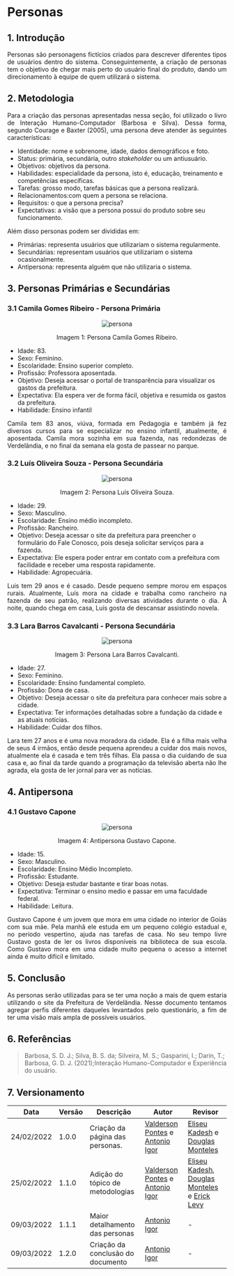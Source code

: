 # Personas

## 1. Introdução
<p align="justify">
Personas são personagens fictícios criados para descrever diferentes tipos de usuários dentro do sistema. Conseguintemente, a criação de personas tem o objetivo de chegar mais perto do usuário final do produto, dando um direcionamento à equipe de quem utilizará o sistema.
</p>

## 2. Metodologia


<p align="justify">
Para a criação das personas apresentadas nessa seção, foi utilizado o livro de Interação Humano-Computador (Barbosa e Silva). Dessa forma, segundo Courage e Baxter (2005), uma persona deve atender às seguintes características:
</p>

- Identidade: nome e sobrenome, idade, dados demográficos e foto.
- Status: primária, secundária, outro <i>stakeholder</i> ou um antiusuário.
- Objetivos: objetivos da persona.
- Habilidades: especialidade da persona, isto é, educação, treinamento e competências específicas.
- Tarefas: grosso modo, tarefas básicas que a persona realizará.
- Relacionamentos:com quem a persona se relaciona.
- Requisitos: o que a persona precisa?
- Expectativas: a visão que a persona possui do produto sobre seu funcionamento.

Além disso personas podem ser divididas em:

- Primárias: representa usuários que utilizariam o sistema regularmente.
- Secundárias: representam usuários que utilizariam o sistema ocasionalmente.
- Antipersona: representa alguém que não utilizaria o sistema.
  
## 3. Personas Primárias e Secundárias
### 3.1 Camila Gomes Ribeiro - Persona Primária

<center>

![persona](../../../assets/personas/personaCamila.png)
  
<figcaption>Imagem 1: Persona Camila Gomes Ribeiro.</figcaption>

</center>

- Idade: 83.
- Sexo: Feminino.
- Escolaridade: Ensino superior completo.
- Profissão: Professora aposentada.
- Objetivo: Deseja acessar o portal de transparência para visualizar os gastos da prefeitura.
- Expectativa: Ela espera ver de forma fácil, objetiva e resumida os gastos da prefeitura.
- Habilidade: Ensino infantil
<p align="justify">
Camila tem 83 anos, viúva, formada em Pedagogia e também já fez diversos cursos para se especializar no ensino infantil, atualmente, é aposentada. Camila mora sozinha em sua fazenda, nas redondezas de Verdelândia, e no final da semana ela gosta de passear no parque.
</p>
  
### 3.2 Luís Oliveira Souza - Persona Secundária

<center>

![persona](../../../assets/personas/personaLuis.png)

<figcaption>Imagem 2: Persona Luís Oliveira Souza.</figcaption>

</center>

- Idade: 29.
- Sexo: Masculino.
- Escolaridade: Ensino médio incompleto.
- Profissão: Rancheiro.
- Objetivo: Deseja acessar o site da prefeitura para preencher o formulário do Fale Conosco, pois deseja solicitar serviços para a fazenda. 
- Expectativa: Ele espera poder entrar em contato com a prefeitura com facilidade e receber uma resposta rapidamente.
- Habilidade: Agropecuária.

<p align="justify">
Luis tem 29 anos e é casado. Desde pequeno sempre morou em espaços rurais. Atualmente, Luís mora na cidade e trabalha como rancheiro na fazenda de seu patrão, realizando diversas atividades durante o dia. À noite, quando chega em casa, Luís gosta de descansar assistindo novela. 
</p>

### 3.3 Lara Barros Cavalcanti - Persona Secundária

<center>

![persona](../../../assets/personas/personaLara.png)
  
<figcaption>Imagem 3: Persona Lara Barros Cavalcanti.</figcaption>

</center>

- Idade: 27.
- Sexo: Feminino.
- Escolaridade: Ensino fundamental completo.
- Profissão: Dona de casa.
- Objetivo: Deseja acessar o site da prefeitura para conhecer mais sobre a cidade.
- Expectativa: Ter informações detalhadas sobre a fundação da cidade e as atuais notícias.
- Habilidade: Cuidar dos filhos.

<p align="justify">
Lara tem 27 anos e é uma nova moradora da cidade. Ela é a filha mais velha de seus 4 irmãos, então desde pequena aprendeu a cuidar dos mais novos, atualmente ela é casada e tem três filhas. Ela passa o dia cuidando de sua casa e, ao final da tarde quando a programação da televisão aberta não lhe agrada, ela gosta de ler jornal para ver as notícias.
</p>
  
## 4. Antipersona
### 4.1 Gustavo Capone
<center>

![persona](../../../assets/personas/antipersonaCapone.png)

<figcaption>Imagem 4: Antipersona Gustavo Capone.</figcaption>

</center>

- Idade: 15.
- Sexo: Masculino.
- Escolaridade: Ensino Médio Incompleto.
- Profissão: Estudante.
- Objetivo: Deseja estudar bastante e tirar boas notas.
- Expectativa: Terminar o ensino medio e passar em uma faculdade federal.
- Habilidade: Leitura.

<p align="justify">
Gustavo Capone é um jovem que mora em uma cidade no interior de Goiás com sua mãe. Pela manhã ele estuda em um pequeno colégio estadual e, no período vespertino, ajuda nas tarefas de casa. No seu tempo livre Gustavo gosta de ler os livros disponíveis na biblioteca de sua escola. Como Gustavo mora em uma cidade muito pequena o acesso a internet ainda é muito difícil e limitado.
</p>

## 5. Conclusão

<p align="justify">
  As personas serão utilizadas para se ter uma noção a mais de quem estaria utilizando o site da Prefeitura de Verdelândia. Nesse documento tentamos agregar perfis diferentes daqueles levantados pelo questionário, a fim de ter uma visão mais ampla de possíveis usuários.
</p>

## 6. Referências

> Barbosa, S. D. J.; Silva, B. S. da; Silveira, M. S.; Gasparini, I.; Darin, T.; Barbosa, G. D. J. (2021);Interação Humano-Computador e Experiência do usuário.

## 7. Versionamento

| Data | Versão | Descrição | Autor | Revisor |
| - | - | - | - | - |
| 24/02/2022 | 1.0.0 | Criação da página das personas. | [Valderson Pontes](https://github.com/valdersonjr) e [Antonio Igor](https://github.com/AntonioIgorCarvalho) | [Eliseu Kadesh](https://github.com/eliseukadesh67) e [Douglas Monteles](https://github.com/DouglasMonteles)
| 25/02/2022 | 1.1.0 | Adição do tópico de metodologias | [Valderson Pontes](https://github.com/valdersonjr) e [Antonio Igor](https://github.com/AntonioIgorCarvalho) | [Eliseu Kadesh](https://github.com/eliseukadesh67), [Douglas Monteles](https://github.com/DouglasMonteles) e [Erick Levy](https://github.com/ErickLevy)
| 09/03/2022 | 1.1.1 | Maior detalhamento das personas | [Antonio Igor](https://github.com/AntonioIgorCarvalho) | -
| 09/03/2022 | 1.2.0 | Criação da conclusão do documento | [Antonio Igor](https://github.com/AntonioIgorCarvalho) | -
